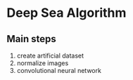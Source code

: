 # Deep Sea Algorithm

## Main steps
1. create artificial dataset
2. normalize images
3. convolutional neural network

